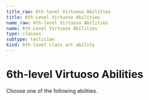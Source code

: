 ```yaml
---
title_raw: 6th-level Virtuoso Abilities
title: 6th-Level Virtuoso Abilities
name_raw: 6th-level Virtuoso Abilities
name: 6th-Level Virtuoso Abilities
type: classes
subtype: tactician
kind: 6th-level class act ability
---
```


# 6th-level Virtuoso Abilities

Choose one of the following abilities.
